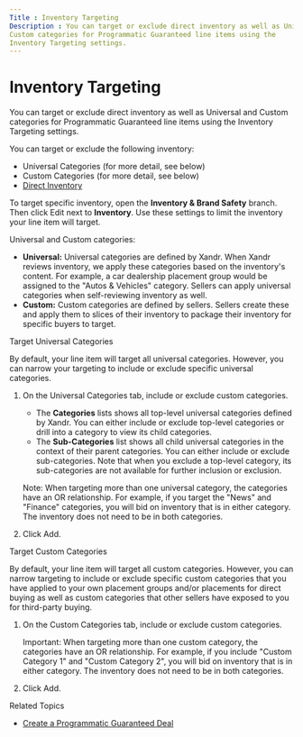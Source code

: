 ```yaml
---
Title : Inventory Targeting
Description : You can target or exclude direct inventory as well as Universal and
Custom categories for Programmatic Guaranteed line items using the
Inventory Targeting settings.
---
```



# Inventory Targeting



You can target or exclude direct inventory as well as Universal and
Custom categories for Programmatic Guaranteed line items using the
Inventory Targeting settings.

You can target or exclude the following inventory:

- Universal Categories (for more detail, see below)
- Custom Categories (for more detail, see below)
- <a href="direct-inventory-targeting-ali.html" class="xref">Direct
  Inventory</a>

To target specific inventory, open the **Inventory & Brand Safety**
branch. Then click Edit next to
**Inventory**. Use these settings to limit the inventory your line item
will target.

Universal and Custom categories:

- **Universal:** Universal categories are defined by
  Xandr. When Xandr
  reviews inventory, we apply these categories based on the inventory's
  content. For example, a car dealership placement group would be
  assigned to the "Autos & Vehicles" category. Sellers can apply
  universal categories when self-reviewing inventory as well.
- **Custom:** Custom categories are defined by sellers. Sellers create
  these and apply them to slices of their inventory to package their
  inventory for specific buyers to target.

Target Universal Categories

By default, your line item will target all universal categories.
However, you can narrow your targeting to include or exclude specific
universal categories.

1.  On the Universal Categories tab,
    include or exclude custom categories.
    - The **Categories** lists shows all top-level universal categories
      defined by Xandr. You can either include
      or exclude top-level categories or drill into a category to view
      its child categories.
    - The **Sub-Categories** list shows all child universal categories
      in the context of their parent categories. You can either include
      or exclude sub-categories. Note that when you exclude a top-level
      category, its sub-categories are not available for further
      inclusion or exclusion.

    

    Note: When targeting more than one
    universal category, the categories have an OR relationship. For
    example, if you target the "News" and "Finance" categories, you will
    bid on inventory that is in either category. The inventory does not
    need to be in both categories.

    
2.  Click Add.

Target Custom Categories

By default, your line item will target all custom categories. However,
you can narrow targeting to include or exclude specific custom
categories that you have applied to your own placement groups and/or
placements for direct buying as well as custom categories that other
sellers have exposed to you for third-party buying.

1.  On the Custom Categories tab,
    include or exclude custom categories.
    

    Important: When targeting more than
    one custom category, the categories have an OR relationship. For
    example, if you include "Custom Category 1" and "Custom Category 2",
    you will bid on inventory that is in either category. The inventory
    does not need to be in both categories.

    
2.  Click Add.

Related Topics

- <a href="create-a-programmatic-guaranteed-selling-line-item.html"
  class="xref"
  title="Learn step by step how to create and customize a programmatic guaranteed (PG) deal through Monetize Ad Server.">Create
  a Programmatic Guaranteed Deal</a>




